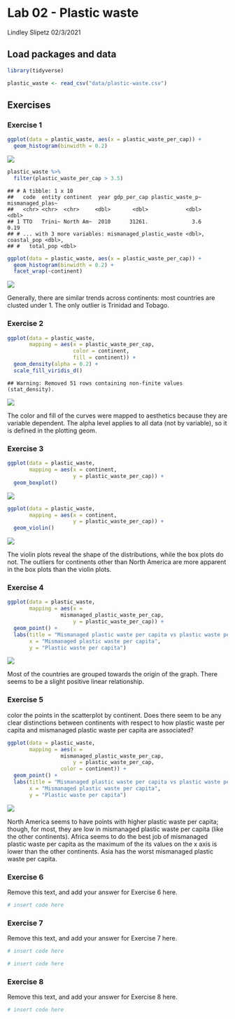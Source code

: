 Lab 02 - Plastic waste
================
Lindley Slipetz
02/3/2021

## Load packages and data

``` r
library(tidyverse) 
```

``` r
plastic_waste <- read_csv("data/plastic-waste.csv")
```

## Exercises

### Exercise 1

``` r
ggplot(data = plastic_waste, aes(x = plastic_waste_per_cap)) +
  geom_histogram(binwidth = 0.2)
```

![](lab-02_files/figure-gfm/plastic-per-cap-1.png)<!-- -->

``` r
plastic_waste %>%
  filter(plastic_waste_per_cap > 3.5)
```

    ## # A tibble: 1 x 10
    ##   code  entity continent  year gdp_per_cap plastic_waste_p~ mismanaged_plas~
    ##   <chr> <chr>  <chr>     <dbl>       <dbl>            <dbl>            <dbl>
    ## 1 TTO   Trini~ North Am~  2010      31261.              3.6             0.19
    ## # ... with 3 more variables: mismanaged_plastic_waste <dbl>, coastal_pop <dbl>,
    ## #   total_pop <dbl>

``` r
ggplot(data = plastic_waste, aes(x = plastic_waste_per_cap)) +
  geom_histogram(binwidth = 0.2) +
  facet_wrap(~continent)
```

![](lab-02_files/figure-gfm/continent-1.png)<!-- -->

Generally, there are similar trends across continents: most countries
are clusted under 1. The only outlier is Trinidad and Tobago.

### Exercise 2

``` r
ggplot(data = plastic_waste, 
       mapping = aes(x = plastic_waste_per_cap, 
                     color = continent, 
                     fill = continent)) +
  geom_density(alpha = 0.2) +
  scale_fill_viridis_d()
```

    ## Warning: Removed 51 rows containing non-finite values (stat_density).

![](lab-02_files/figure-gfm/plastic-waste-density-1.png)<!-- -->

The color and fill of the curves were mapped to aesthetics because they
are variable dependent. The alpha level applies to all data (not by
variable), so it is defined in the plotting geom.

### Exercise 3

``` r
ggplot(data = plastic_waste, 
       mapping = aes(x = continent, 
                     y = plastic_waste_per_cap)) +
  geom_boxplot()
```

![](lab-02_files/figure-gfm/box-plot-1.png)<!-- -->

``` r
ggplot(data = plastic_waste, 
       mapping = aes(x = continent, 
                     y = plastic_waste_per_cap)) +
  geom_violin()
```

![](lab-02_files/figure-gfm/violin-1.png)<!-- -->

The violin plots reveal the shape of the distributions, while the box
plots do not. The outliers for continents other than North America are
more apparent in the box plots than the violin plots.

### Exercise 4

``` r
ggplot(data = plastic_waste, 
       mapping = aes(x =       
                 mismanaged_plastic_waste_per_cap,
                     y = plastic_waste_per_cap)) +
  geom_point() +
  labs(title = "Mismanaged plastic waste per capita vs plastic waste per capita",
       x = "Mismanaged plastic waste per capita",
       y = "Plastic waste per capita")
```

![](lab-02_files/figure-gfm/scatter-1.png)<!-- -->

Most of the countries are grouped towards the origin of the graph. There
seems to be a slight positive linear relationship.

### Exercise 5

color the points in the scatterplot by continent. Does there seem to be
any clear distinctions between continents with respect to how plastic
waste per capita and mismanaged plastic waste per capita are associated?

``` r
ggplot(data = plastic_waste, 
       mapping = aes(x =       
                 mismanaged_plastic_waste_per_cap,
                     y = plastic_waste_per_cap,
                 color = continent)) +
  geom_point() +
  labs(title = "Mismanaged plastic waste per capita vs plastic waste per capita",
       x = "Mismanaged plastic waste per capita",
       y = "Plastic waste per capita")
```

![](lab-02_files/figure-gfm/scatter-cont-1.png)<!-- -->

North America seems to have points with higher plastic waste per capita;
though, for most, they are low in mismanaged plastic waste per capita
(like the other continents). Africa seems to do the best job of
mismanaged plastic waste per capita as the maximum of the its values on
the x axis is lower than the other continents. Asia has the worst
mismanaged plastic waste per capita.

### Exercise 6

Remove this text, and add your answer for Exercise 6 here.

``` r
# insert code here
```

### Exercise 7

Remove this text, and add your answer for Exercise 7 here.

``` r
# insert code here
```

``` r
# insert code here
```

### Exercise 8

Remove this text, and add your answer for Exercise 8 here.

``` r
# insert code here
```

